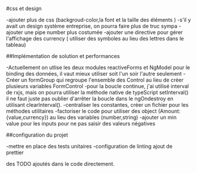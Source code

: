 #css et design

-ajouter plus de css (backgroud-color,la font et la taille des éléments )
-s'il y avait un design système entreprise, on pourra faire plus de truc sympa
-ajouter une pipe number plus costumée
-ajouter une directive pour gérer l'affichage des currency ( utiliser des symboles au lieu des lettres dans le tableau)

##Implémentation de solution et performances

-Actuellement on utlise les deux modules reactiveForms et NgModel pour le binding des données, il vaut mieux utiliser soit l'un soir l'autre seulement
-Créer un formGroup qui regroupe l'ensemble des Control au lieu de créer plusieurs variables FormControl
-pour la boucle continue, j'ai utilisé interval de rxjs, mais on pourra utiliser la méthode native de typeScript setInterval() 
  il ne faut juste  pas oublier d'arrêter la boucle dans le ngOndestroy en utilisant clearInterval().
-centraliser les constantes, créer un fichier pour les méthodes utilitaires
-factoriser le code pour utiliser des object (Amount:{value,currency}) au lieu des variables (number,string) 
-ajouter un min value pour les inputs pour ne pas saisir des valeurs négatives


##configuration du projet

-mettre en place des tests unitaires
-configuration de linting ajout de prettier


des TODO ajoutés dans le code directement.



